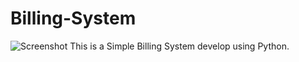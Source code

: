 # Billing-System
<img src="https://raw.githubusercontent.com/buddhirangana/Billing-System/master/images/Screenshot.png" alt="Screenshot">
This is a Simple Billing System develop using Python.
